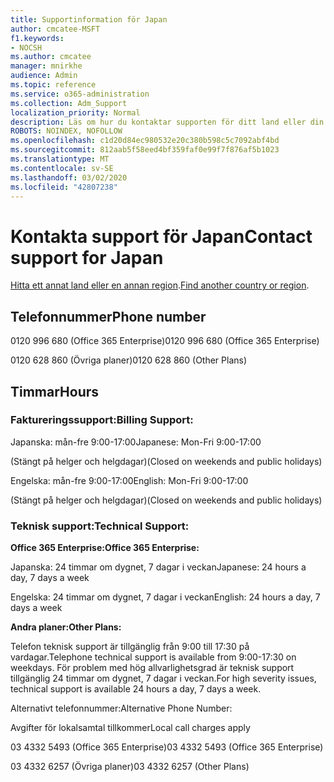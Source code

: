 ```yaml
---
title: Supportinformation för Japan
author: cmcatee-MSFT
f1.keywords:
- NOCSH
ms.author: cmcatee
manager: mnirkhe
audience: Admin
ms.topic: reference
ms.service: o365-administration
ms.collection: Adm_Support
localization_priority: Normal
description: Läs om hur du kontaktar supporten för ditt land eller din region.
ROBOTS: NOINDEX, NOFOLLOW
ms.openlocfilehash: c1d20d84ec980532e20c380b598c5c7092abf4bd
ms.sourcegitcommit: 812aab5f58eed4bf359faf0e99f7f876af5b1023
ms.translationtype: MT
ms.contentlocale: sv-SE
ms.lasthandoff: 03/02/2020
ms.locfileid: "42807238"
---
```

# <a name="contact-support-for-japan"></a><span data-ttu-id="93473-103">Kontakta support för Japan</span><span class="sxs-lookup"><span data-stu-id="93473-103">Contact support for Japan</span></span>

<span data-ttu-id="93473-104">[Hitta ett annat land eller en annan region](../contact-support-for-business-products.md).</span><span class="sxs-lookup"><span data-stu-id="93473-104">[Find another country or region](../contact-support-for-business-products.md).</span></span>

## <a name="phone-number"></a><span data-ttu-id="93473-105">Telefonnummer</span><span class="sxs-lookup"><span data-stu-id="93473-105">Phone number</span></span>
<span data-ttu-id="93473-106">0120 996 680 (Office 365 Enterprise)</span><span class="sxs-lookup"><span data-stu-id="93473-106">0120 996 680 (Office 365 Enterprise)</span></span>

<span data-ttu-id="93473-107">0120 628 860 (Övriga planer)</span><span class="sxs-lookup"><span data-stu-id="93473-107">0120 628 860 (Other Plans)</span></span>

## <a name="hours"></a><span data-ttu-id="93473-108">Timmar</span><span class="sxs-lookup"><span data-stu-id="93473-108">Hours</span></span>
### <a name="billing-support"></a><span data-ttu-id="93473-109">Faktureringssupport:</span><span class="sxs-lookup"><span data-stu-id="93473-109">Billing Support:</span></span>

<span data-ttu-id="93473-110">Japanska: mån-fre 9:00-17:00</span><span class="sxs-lookup"><span data-stu-id="93473-110">Japanese: Mon-Fri 9:00-17:00</span></span>

<span data-ttu-id="93473-111">(Stängt på helger och helgdagar)</span><span class="sxs-lookup"><span data-stu-id="93473-111">(Closed on weekends and public holidays)</span></span>

<span data-ttu-id="93473-112">Engelska: mån-fre 9:00-17:00</span><span class="sxs-lookup"><span data-stu-id="93473-112">English: Mon-Fri 9:00-17:00</span></span>

<span data-ttu-id="93473-113">(Stängt på helger och helgdagar)</span><span class="sxs-lookup"><span data-stu-id="93473-113">(Closed on weekends and public holidays)</span></span>

### <a name="technical-support"></a><span data-ttu-id="93473-114">Teknisk support:</span><span class="sxs-lookup"><span data-stu-id="93473-114">Technical Support:</span></span>

<span data-ttu-id="93473-115">**Office 365 Enterprise:**</span><span class="sxs-lookup"><span data-stu-id="93473-115">**Office 365 Enterprise:**</span></span>

<span data-ttu-id="93473-116">Japanska: 24 timmar om dygnet, 7 dagar i veckan</span><span class="sxs-lookup"><span data-stu-id="93473-116">Japanese: 24 hours a day, 7 days a week</span></span>

<span data-ttu-id="93473-117">Engelska: 24 timmar om dygnet, 7 dagar i veckan</span><span class="sxs-lookup"><span data-stu-id="93473-117">English: 24 hours a day, 7 days a week</span></span>

<span data-ttu-id="93473-118">**Andra planer:**</span><span class="sxs-lookup"><span data-stu-id="93473-118">**Other Plans:**</span></span>

<span data-ttu-id="93473-119">Telefon teknisk support är tillgänglig från 9:00 till 17:30 på vardagar.</span><span class="sxs-lookup"><span data-stu-id="93473-119">Telephone technical support is available from 9:00-17:30 on weekdays.</span></span> <span data-ttu-id="93473-120">För problem med hög allvarlighetsgrad är teknisk support tillgänglig 24 timmar om dygnet, 7 dagar i veckan.</span><span class="sxs-lookup"><span data-stu-id="93473-120">For high severity issues, technical support is available 24 hours a day, 7 days a week.</span></span>

<span data-ttu-id="93473-121">Alternativt telefonnummer:</span><span class="sxs-lookup"><span data-stu-id="93473-121">Alternative Phone Number:</span></span>

<span data-ttu-id="93473-122">Avgifter för lokalsamtal tillkommer</span><span class="sxs-lookup"><span data-stu-id="93473-122">Local call charges apply</span></span>

<span data-ttu-id="93473-123">03 4332 5493 (Office 365 Enterprise)</span><span class="sxs-lookup"><span data-stu-id="93473-123">03 4332 5493 (Office 365 Enterprise)</span></span>

<span data-ttu-id="93473-124">03 4332 6257 (Övriga planer)</span><span class="sxs-lookup"><span data-stu-id="93473-124">03 4332 6257 (Other Plans)</span></span>
